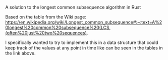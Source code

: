A solution to the longest common subsequence algorithm in Rust

Based on the table from the Wiki page: https://en.wikipedia.org/wiki/Longest_common_subsequence#:~:text=A%20longest%20common%20subsequence%20(LCS,(often%20just%20two%20sequences).

I specifically wanted to try to implement this in a data structure that could keep track of the values at any point in time like can be seen in the tables in the link above.



